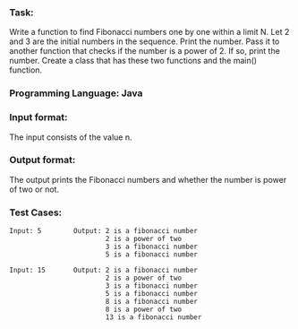 ### Task: 
Write a function to find Fibonacci numbers one by one within a limit N. Let 2 and 3 are the initial numbers in the sequence. Print the number. Pass it to another function that checks if the number is a power of 2. If so, print the number. Create a class that has these two functions and the main() function.

### Programming Language: Java

### Input format:
  The input consists of the value n.

### Output format: 
  The output prints the Fibonacci numbers and whether the number is power of two or not. 

### Test Cases:
    Input: 5        Output: 2 is a fibonacci number 
                            2 is a power of two
                            3 is a fibonacci number 
                            5 is a fibonacci number 

    Input: 15       Output: 2 is a fibonacci number 
                            2 is a power of two
                            3 is a fibonacci number 
                            5 is a fibonacci number 
                            8 is a fibonacci number 
                            8 is a power of two
                            13 is a fibonacci number
